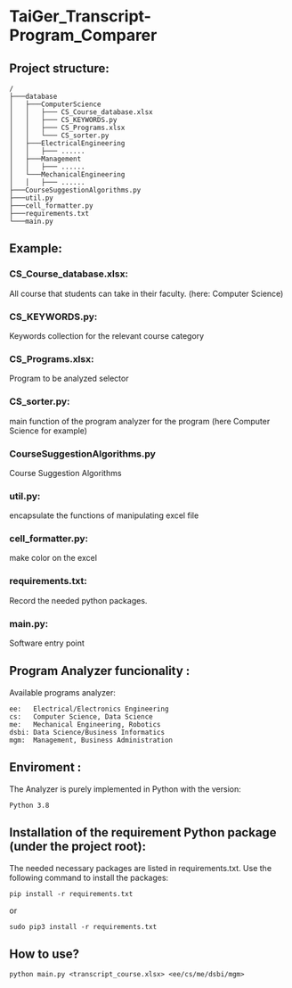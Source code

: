 # TaiGer_Transcript-Program_Comparer
## Project structure:
```
/
├───database    
│   ├───ComputerScience     
│   │   ├─── CS_Course_database.xlsx    
│   │   ├─── CS_KEYWORDS.py     
│   │   ├─── CS_Programs.xlsx        
│   │   └─── CS_sorter.py           
│   ├───ElectricalEngineering       
│   │   ├─── ......                      
│   ├───Management                  
│   │   ├─── ......                 
│   └───MechanicalEngineering       
│   │   ├─── ......             
├───CourseSuggestionAlgorithms.py   
├───util.py 
├───cell_formatter.py
├───requirements.txt
└───main.py                          
```

## Example: 
### CS_Course_database.xlsx:
All course that students can take in their faculty. (here: Computer Science) 

### CS_KEYWORDS.py:
Keywords collection for the relevant course category

### CS_Programs.xlsx:
Program to be analyzed selector

### CS_sorter.py:
main function of the program analyzer for the program (here Computer Science for example)

### CourseSuggestionAlgorithms.py
Course Suggestion Algorithms

### util.py:
encapsulate the functions of manipulating excel file

### cell_formatter.py:
make color on the excel

### requirements.txt:
Record the needed python packages.

### main.py:
Software entry point


## Program Analyzer funcionality :
Available programs analyzer:
```
ee:   Electrical/Electronics Engineering
cs:   Computer Science, Data Science
me:   Mechanical Engineering, Robotics
dsbi: Data Science/Business Informatics
mgm:  Management, Business Administration
```
## Enviroment :
The Analyzer is purely implemented in Python with the version:
```
Python 3.8
```

## Installation of the requirement Python package (under the project root):
The needed necessary packages are listed in requirements.txt. Use the following command to install the packages:
```
pip install -r requirements.txt
```

or

```
sudo pip3 install -r requirements.txt
```

## How to use?
```
python main.py <transcript_course.xlsx> <ee/cs/me/dsbi/mgm>
```
